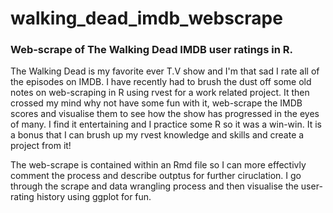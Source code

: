 # walking_dead_imdb_webscrape

### Web-scrape of The Walking Dead IMDB user ratings in R. 

The Walking Dead is my favorite ever T.V show and I'm that sad I rate all of the episodes on IMDB. I have recently had to brush the dust off some old notes on web-scraping in R using rvest for a work related project. It then crossed my mind why not have some fun with it, web-scrape the IMDB scores and visualise them to see how the show has progressed in the eyes of many. I find it entertaining and I practice some R so it was a win-win. It is a bonus that I can brush up my rvest knowledge and skills and create a project from it!

The web-scrape is contained within an Rmd file so I can more effectivly comment the process and describe outptus for further ciruclation. I go through the scrape and data wrangling process and then visualise the user-rating history using ggplot for fun. 
